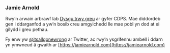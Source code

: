 ### Jamie Arnold

Rwy’n arwain arbrawf lab [Dysgu trwy greu](https://learnbymaking.wales) ar gyfer CDPS. Mae diddordeb gen i ddarganfod a yw’n bosib creu amgylchedd lle mae pobl yn dod at ei gilydd i greu pethau. 

Fy enw yw [@itsallgonewrong](https://twitter.com/itsallgonewrong) ar Twitter, ac rwy’n ysgrifennu ambell i ddarn yn ymwneud â gwaith ar [https://jamiearnold.com](https://jamiearnold.com)
